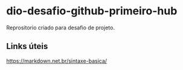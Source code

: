 # dio-desafio-github-primeiro-hub
Reprositorio criado para desafio de projeto.

## Links úteis
https://markdown.net.br/sintaxe-basica/
